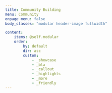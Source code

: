 ```yaml
---
title: Community Building
menu: Community
onpage_menu: false
body_classes: "modular header-image fullwidth"

content:
    items: @self.modular
    order:
        by: default
        dir: asc
        custom:
            - _showcase
            - _bla
            - _callout
            - _highlights
            - _more
            - _friendly
---
```

